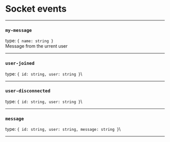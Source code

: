 # Socket events

---

### `my-message`
type: `{ name: string }`\
Message from the urrent user

---

### `user-joined`
type: `{ id: string, user: string }`\

---

### `user-disconnected`
type: `{ id: string, user: string }`\

---

### `message`
type: `{ id: string, user: string, message: string }`\

---
